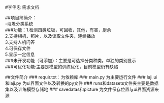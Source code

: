 #李伟忠  需求文档

##项目简简介：<br>
-垃圾分类系统<br>
    ###功能：1.检测四类垃圾，可回收，其他，有害，厨余<br>
          2.支持相机，照片，以及读取文件夹，连续播放<br>
          3.支持人机问答<br>
          4.可保存文件<br>
          5.显示一定信息<br>
    ###未开发功能（可添加）：主要是可选择分类种类，单独的类别显示<br>
    ###可优化功能:主要是模型的训练优化，目前模型仍有缺陷<br>

##文件简介
    ### requir.txt：为依赖库
    ### main.py    为主要运行文件
    ### laji.ui和laji.py 为ui界面文件以及转换的py文件
    ### runs和datasets文件夹主要是数据集以及训练模型存储地
    ### savedatas和picture 为文件保存位置与ui界面资源来源
    

    